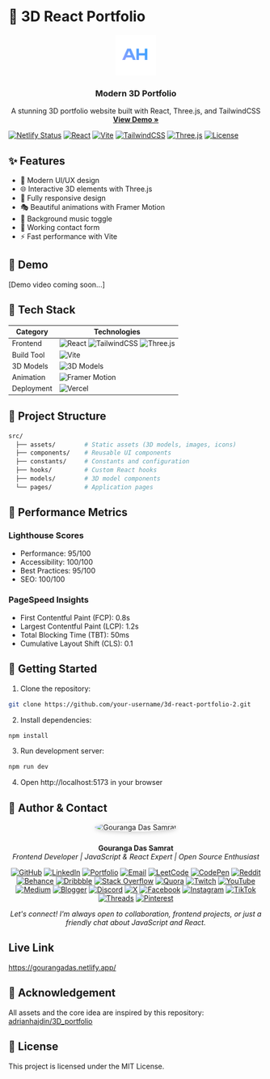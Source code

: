 # 🌟 3D React Portfolio

<div align="center">
  <a href="https://gourangadas.netlify.app/">
    <img src="src/assets/images/logo.svg" alt="Logo" width="80" height="80">
  </a>

  <h3 align="center">Modern 3D Portfolio</h3>

  <p align="center">
    A stunning 3D portfolio website built with React, Three.js, and TailwindCSS
    <br />
    <a href="https://gourangadas.netlify.app/"><strong>View Demo »</strong></a>
  </p>
</div>

[![Netlify Status](https://api.netlify.com/api/v1/badges/c7776422-9f0f-403c-ae18-36972281d757/deploy-status)](https://app.netlify.com/sites/gourangadas/deploys)
[![React](https://img.shields.io/badge/React-18-blue?logo=react)](https://reactjs.org/)
[![Vite](https://img.shields.io/badge/Vite-4-646CFF?logo=vite)](https://vitejs.dev/)
[![TailwindCSS](https://img.shields.io/badge/Tailwind-3-38B2AC?logo=tailwind-css)](https://tailwindcss.com/)
[![Three.js](https://img.shields.io/badge/Three.js-Latest-black?logo=three.js)](https://threejs.org/)
[![License](https://img.shields.io/badge/License-MIT-green.svg)](LICENSE)

## ✨ Features

- 🎨 Modern UI/UX design
- 🌐 Interactive 3D elements with Three.js
- 📱 Fully responsive design
- 🎭 Beautiful animations with Framer Motion
- 🎵 Background music toggle
- 📧 Working contact form
- ⚡ Fast performance with Vite

## 🎥 Demo

[Demo video coming soon...]

## 🚀 Tech Stack

| Category   | Technologies                                                                                                                                                                                                                   |
| ---------- | ------------------------------------------------------------------------------------------------------------------------------------------------------------------------------------------------------------------------------ |
| Frontend   | ![React](https://img.shields.io/badge/React-18-blue?logo=react) ![TailwindCSS](https://img.shields.io/badge/Tailwind-3-38B2AC?logo=tailwind-css) ![Three.js](https://img.shields.io/badge/Three.js-Latest-black?logo=three.js) |
| Build Tool | ![Vite](https://img.shields.io/badge/Vite-4-646CFF?logo=vite)                                                                                                                                                                  |
| 3D Models  | ![3D Models](https://img.shields.io/badge/3D_Models-Custom-orange)                                                                                                                                                             |
| Animation  | ![Framer Motion](https://img.shields.io/badge/Framer_Motion-Latest-ff69b4)                                                                                                                                                     |
| Deployment | ![Vercel](https://img.shields.io/badge/Vercel-Latest-000000?logo=vercel)                                                                                                                                                       |

## 📁 Project Structure

```bash
src/
  ├── assets/        # Static assets (3D models, images, icons)
  ├── components/    # Reusable UI components
  ├── constants/     # Constants and configuration
  ├── hooks/         # Custom React hooks
  ├── models/        # 3D model components
  └── pages/         # Application pages
```

## 🎯 Performance Metrics

### Lighthouse Scores

- Performance: 95/100
- Accessibility: 100/100
- Best Practices: 95/100
- SEO: 100/100

### PageSpeed Insights

- First Contentful Paint (FCP): 0.8s
- Largest Contentful Paint (LCP): 1.2s
- Total Blocking Time (TBT): 50ms
- Cumulative Layout Shift (CLS): 0.1

## 🚦 Getting Started

1. Clone the repository:

```bash
git clone https://github.com/your-username/3d-react-portfolio-2.git
```

2. Install dependencies:

```bash
npm install
```

3. Run development server:

```bash
npm run dev
```

4. Open http://localhost:5173 in your browser

## 👤 Author & Contact

<p align="center">
  <img src="https://i.postimg.cc/Bnwyx7kh/485760954-644674311798231-1067913994704069438-n.jpg" alt="Gouranga Das Samrat" width="110" style="border-radius:50%;margin-bottom:10px;box-shadow:0 2px 8px #ccc;"/>
</p>

<p align="center">
  <b>Gouranga Das Samrat</b><br>
  <i>Frontend Developer | JavaScript & React Expert | Open Source Enthusiast</i>
</p>

<p align="center">
  <a href="https://github.com/GourangaDasSamrat" title="GitHub"><img src="https://img.shields.io/badge/GitHub-181717?style=for-the-badge&logo=github&logoColor=white" alt="GitHub"></a>
  <a href="https://linkedin.com/in/gouranga-das-samrat" title="LinkedIn"><img src="https://img.shields.io/badge/LinkedIn-0077B5?style=for-the-badge&logo=linkedin&logoColor=white" alt="LinkedIn"></a>
  <a href="https://gouranga-das.netlify.app/" title="Portfolio"><img src="https://img.shields.io/badge/Portfolio-FF5722?style=for-the-badge&logo=chrome&logoColor=white" alt="Portfolio"></a>
  <a href="mailto:gouranga.das.khulna@gmail.com" title="Email"><img src="https://img.shields.io/badge/Email-D14836?style=for-the-badge&logo=gmail&logoColor=white" alt="Email"></a>
  <a href="https://leetcode.com/u/gourangadassamrat/" title="LeetCode"><img src="https://img.shields.io/badge/LeetCode-FFA116?style=for-the-badge&logo=leetcode&logoColor=white" alt="LeetCode"></a>
  <a href="https://codepen.io/gouranga-das-samrat" title="CodePen"><img src="https://img.shields.io/badge/CodePen-000000?style=for-the-badge&logo=codepen&logoColor=white" alt="CodePen"></a>
  <a href="https://www.reddit.com/user/Capable-Plantain8709/" title="Reddit"><img src="https://img.shields.io/badge/Reddit-FF4500?style=for-the-badge&logo=reddit&logoColor=white" alt="Reddit"></a>
  <a href="https://www.behance.net/gourangsamrat" title="Behance"><img src="https://img.shields.io/badge/Behance-1769FF?style=for-the-badge&logo=behance&logoColor=white" alt="Behance"></a>
  <a href="https://dribbble.com/gourangadassamrat" title="Dribbble"><img src="https://img.shields.io/badge/Dribbble-EA4C89?style=for-the-badge&logo=dribbble&logoColor=white" alt="Dribbble"></a>
  <a href="https://stackoverflow.com/users/27733996/gouranga-das-samrat?tab=profile" title="Stack Overflow"><img src="https://img.shields.io/badge/Stack%20Overflow-F58025?style=for-the-badge&logo=stackoverflow&logoColor=white" alt="Stack Overflow"></a>
  <a href="https://www.quora.com/profile/Gouranga-Das-Samrat" title="Quora"><img src="https://img.shields.io/badge/Quora-B92B27?style=for-the-badge&logo=quora&logoColor=white" alt="Quora"></a>
  <a href="https://www.twitch.tv/gourangadassamrat" title="Twitch"><img src="https://img.shields.io/badge/Twitch-9146FF?style=for-the-badge&logo=twitch&logoColor=white" alt="Twitch"></a>
  <a href="https://www.youtube.com/@GourangaDasSamrat" title="YouTube"><img src="https://img.shields.io/badge/YouTube-FF0000?style=for-the-badge&logo=youtube&logoColor=white" alt="YouTube"></a>
  <a href="https://medium.com/@gouranga.das.khulna" title="Medium"><img src="https://img.shields.io/badge/Medium-12100E?style=for-the-badge&logo=medium&logoColor=white" alt="Medium"></a>
  <a href="https://gourangadassamrat.blogspot.com/" title="Blogger"><img src="https://img.shields.io/badge/Blogger-FF5722?style=for-the-badge&logo=blogger&logoColor=white" alt="Blogger"></a>
  <a href="https://discord.gg/jnZStfKW7v" title="Discord"><img src="https://img.shields.io/badge/Discord-5865F2?style=for-the-badge&logo=discord&logoColor=white" alt="Discord"></a>
  <a href="https://x.com/gouranga_khulna" title="X"><img src="https://img.shields.io/badge/X-000000?style=for-the-badge&logo=x&logoColor=white" alt="X"></a>
  <a href="https://www.facebook.com/gourangadassamrat" title="Facebook"><img src="https://img.shields.io/badge/Facebook-1877F2?style=for-the-badge&logo=facebook&logoColor=white" alt="Facebook"></a>
  <a href="https://instagram.com/gouranga.das.khulna" title="Instagram"><img src="https://img.shields.io/badge/Instagram-E4405F?style=for-the-badge&logo=instagram&logoColor=white" alt="Instagram"></a>
  <a href="https://www.tiktok.com/@gourangadassamrat" title="TikTok"><img src="https://img.shields.io/badge/TikTok-000000?style=for-the-badge&logo=tiktok&logoColor=white" alt="TikTok"></a>
  <a href="https://www.threads.net/@gouranga.das.khulna" title="Threads"><img src="https://img.shields.io/badge/Threads-000000?style=for-the-badge&logo=threads&logoColor=white" alt="Threads"></a>
  <a href="https://pinterest.com/gourangadaskhulna" title="Pinterest"><img src="https://img.shields.io/badge/Pinterest-E60023?style=for-the-badge&logo=pinterest&logoColor=white" alt="Pinterest"></a>
</p>

<p align="center">
  <i>Let's connect! I'm always open to collaboration, frontend projects, or just a friendly chat about JavaScript and React.</i>
</p>

## Live Link

https://gourangadas.netlify.app/

## 💎 Acknowledgement

All assets and the core idea are inspired by this repository: [adrianhajdin/3D_portfolio](https://github.com/adrianhajdin/3D_portfolio.git)

## 📄 License

This project is licensed under the MIT License.
